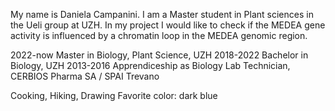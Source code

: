 My name is Daniela Campanini.
I am a Master student in Plant sciences in the Ueli group at UZH.
In my project I would like to check if the MEDEA gene activity is influenced by a chromatin loop in the MEDEA genomic region.

2022-now Master in Biology, Plant Science, UZH
2018-2022 Bachelor in Biology, UZH
2013-2016 Apprendiceship as Biology Lab Technician, CERBIOS Pharma SA / SPAI Trevano

Cooking, Hiking, Drawing
Favorite color: dark blue
